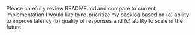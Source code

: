 Please carefully review README.md and compare to current implementation
I would like to re-prioritize my backlog based on (a) ability to improve latency (b)
quality of responses and (c) ability to scale in the future
